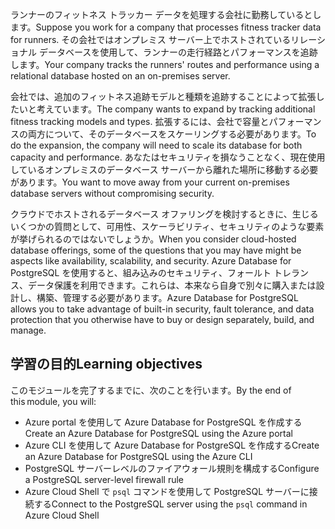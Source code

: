 <span data-ttu-id="6919d-101">ランナーのフィットネス トラッカー データを処理する会社に勤務しているとします。</span><span class="sxs-lookup"><span data-stu-id="6919d-101">Suppose you work for a company that processes fitness tracker data for runners.</span></span> <span data-ttu-id="6919d-102">その会社ではオンプレミス サーバー上でホストされているリレーショナル データベースを使用して、ランナーの走行経路とパフォーマンスを追跡します。</span><span class="sxs-lookup"><span data-stu-id="6919d-102">Your company tracks the runners' routes and performance using a relational database hosted on an on-premises server.</span></span>

<span data-ttu-id="6919d-103">会社では、追加のフィットネス追跡モデルと種類を追跡することによって拡張したいと考えています。</span><span class="sxs-lookup"><span data-stu-id="6919d-103">The company wants to expand by tracking additional fitness tracking models and types.</span></span> <span data-ttu-id="6919d-104">拡張するには、会社で容量とパフォーマンスの両方について、そのデータベースをスケーリングする必要があります。</span><span class="sxs-lookup"><span data-stu-id="6919d-104">To do the expansion, the company will need to scale its database for both capacity and performance.</span></span> <span data-ttu-id="6919d-105">あなたはセキュリティを損なうことなく、現在使用しているオンプレミスのデータベース サーバーから離れた場所に移動する必要があります。</span><span class="sxs-lookup"><span data-stu-id="6919d-105">You want to move away from your current on-premises database servers without compromising security.</span></span>

<span data-ttu-id="6919d-106">クラウドでホストされるデータベース オファリングを検討するときに、生じるいくつかの質問として、可用性、スケーラビリティ、セキュリティのような要素が挙げられるのではないでしょうか。</span><span class="sxs-lookup"><span data-stu-id="6919d-106">When you consider cloud-hosted database offerings, some of the questions that you may have might be aspects like availability, scalability, and security.</span></span> <span data-ttu-id="6919d-107">Azure Database for PostgreSQL を使用すると、組み込みのセキュリティ、フォールト トレランス、データ保護を利用できます。これらは、本来なら自身で別々に購入または設計し、構築、管理する必要があります。</span><span class="sxs-lookup"><span data-stu-id="6919d-107">Azure Database for PostgreSQL allows you to take advantage of built-in security, fault tolerance, and data protection that you otherwise have to buy or design separately, build, and manage.</span></span>

## <a name="learning-objectives"></a><span data-ttu-id="6919d-108">学習の目的</span><span class="sxs-lookup"><span data-stu-id="6919d-108">Learning objectives</span></span>

<span data-ttu-id="6919d-109">このモジュールを完了するまでに、次のことを行います。</span><span class="sxs-lookup"><span data-stu-id="6919d-109">By the end of this module, you will:</span></span>

- <span data-ttu-id="6919d-110">Azure portal を使用して Azure Database for PostgreSQL を作成する</span><span class="sxs-lookup"><span data-stu-id="6919d-110">Create an Azure Database for PostgreSQL using the Azure portal</span></span>
- <span data-ttu-id="6919d-111">Azure CLI を使用して Azure Database for PostgreSQL を作成する</span><span class="sxs-lookup"><span data-stu-id="6919d-111">Create an Azure Database for PostgreSQL using the Azure CLI</span></span>
- <span data-ttu-id="6919d-112">PostgreSQL サーバーレベルのファイアウォール規則を構成する</span><span class="sxs-lookup"><span data-stu-id="6919d-112">Configure a PostgreSQL server-level firewall rule</span></span>
- <span data-ttu-id="6919d-113">Azure Cloud Shell で `psql` コマンドを使用して PostgreSQL サーバーに接続する</span><span class="sxs-lookup"><span data-stu-id="6919d-113">Connect to the PostgreSQL server using the `psql` command in Azure Cloud Shell</span></span>
